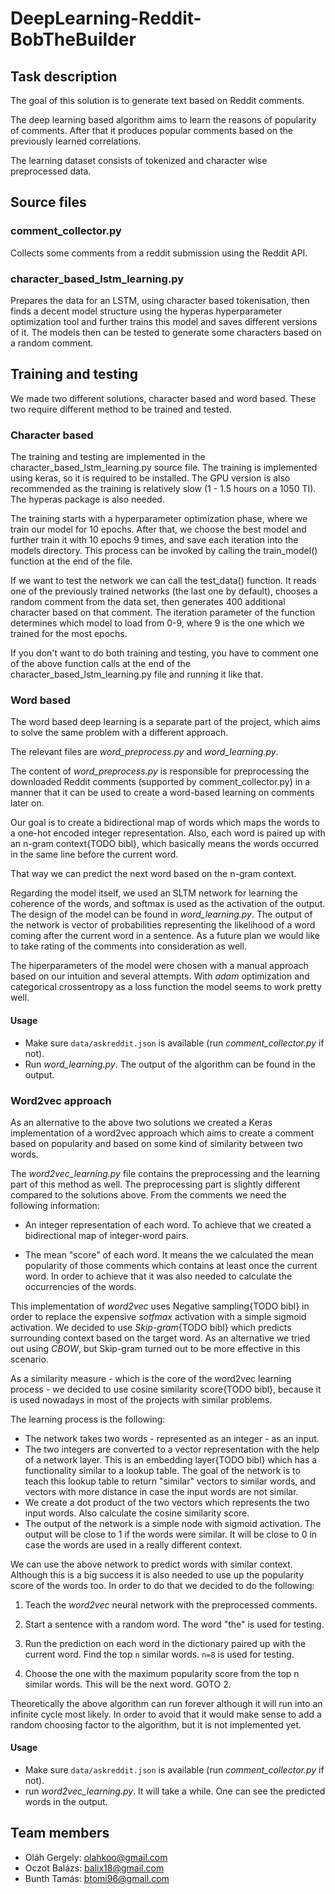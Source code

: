 # DeepLearning-Reddit-BobTheBuilder

## Task description

The goal of this solution is to generate text based on Reddit comments.

The deep learning based algorithm aims to learn the reasons of popularity of
comments. After that it produces popular comments based on the previously
learned correlations.

The learning dataset consists of tokenized and character wise preprocessed data.

## Source files

### comment_collector.py

Collects some comments from a reddit submission using the Reddit API.

### character_based_lstm_learning.py

Prepares the data for an LSTM, using character based tokenisation, then finds a decent model structure using the hyperas hyperparameter optimization tool and further trains this model and saves different versions of it. The models then can be tested to generate some characters based on a random comment.

## Training and testing

We made two different solutions, character based and word based. These two require different method to be trained and tested.

### Character based

The training and testing are implemented in the character_based_lstm_learning.py source file. The training is implemented using keras, so it is required to be installed. The GPU version is also recommended as the training is relatively slow (1 - 1.5 hours on a 1050 TI). The hyperas package is also needed.

The training starts with a hyperparameter optimization phase, where we train our model for 10 epochs. After that, we choose the best model and further train it with 10 epochs 9 times, and save each iteration into the models directory. This process can be invoked by calling the train_model() function at the end of the file.

If we want to test the network we can call the test_data() function. It reads one of the previously trained networks (the last one by default), chooses a random comment from the data set, then generates 400 additional character based on that comment. The iteration parameter of the function determines which model to load from 0-9, where 9 is the one which we trained for the most epochs.

If you don't want to do both training and testing, you have to comment one of the above function calls at the end of the character_based_lstm_learning.py file and running it like that.


### Word based

The word based deep learning is a separate part of the project, which aims to
solve the same problem with a different approach.

The relevant files are *word_preprocess.py* and *word_learning.py*.

The content of *word_preprocess.py* is responsible for preprocessing the
downloaded Reddit comments (supported by comment_collector.py) in a manner that
it can be used to create a word-based learning on comments later on.

Our goal is to create a bidirectional map of words which maps the words to
a one-hot encoded integer representation. Also, each word is paired up with an
n-gram context{TODO bibl}, which basically means the words occurred in the same
line before the current word.

That way we can predict the next word based on the n-gram context.

Regarding the model itself, we used an SLTM network for learning the coherence
of the words, and softmax is used as the activation of the output. The design of
the model can be found in *word_learning.py*. The output of the network is
vector of probabilities representing the likelihood of a word coming after the
current word in a sentence. As a future plan we would like to take rating of the
comments into consideration as well.

The hiperparameters of the model were chosen with a manual approach based on our
intuition and several attempts. With *adam* optimization and categorical
crossentropy as a loss function the model seems to work pretty well.

#### Usage

- Make sure `data/askreddit.json` is available (run *comment_collector.py* if
  not).
- Run *word_learning.py*. The output of the algorithm can be found in the
  output.

### Word2vec approach

As an alternative to the above two solutions we created a Keras implementation
of a word2vec approach which aims to create a comment based on popularity and
based on some kind of similarity between two words.

The *word2vec_learning.py* file contains the preprocessing and the learning part
of this method as well. The preprocessing part is slightly different compared to
the solutions above. From the comments we need the following information:

- An integer representation of each word. To achieve that we created a
  bidirectional map of integer-word pairs.

- The mean "score" of each word. It means the we calculated the mean popularity
  of those comments which contains at least once the current word. In order to
  achieve that it was also needed to calculate the occurrencies of the words.


This implementation of *word2vec* uses Negative sampling{TODO bibl} in order to
replace the expensive *sotfmax* activation with a simple sigmoid activation. We
decided to use *Skip-gram*{TODO bibl} which predicts surrounding context based on the target
word. As an alternative we tried out using *CBOW*, but Skip-gram turned out to be
more effective in this scenario.

As a similarity measure - which is the core of the word2vec learning process -
we decided to use cosine similarity score{TODO bibl}, because it is used nowadays in most
of the projects with similar problems.

The learning process is the following:
- The network takes two words - represented as an integer - as an input.
- The two integers are converted to a vector representation with the help of a
  network layer. This is an embedding layer{TODO bibl} which has a functionality
  similar to a lookup table. The goal of the network is to teach this lookup
  table to return "similar" vectors to similar words, and vectors with more
  distance in case the input words are not similar.
- We create a dot product of the two vectors which represents the two input
  words. Also calculate the cosine similarity score.
- The output of the network is a simple node with sigmoid activation. The output
  will be close to 1 if the words were similar. It will be close to 0 in case
  the words are used in a really different context.

We can use the above network to predict words with similar context. Although
this is a big success it is also needed to use up the popularity score of the
words too. In order to do that we decided to do the following:

1. Teach the *word2vec* neural network with the preprocessed comments.

2. Start a sentence with a random word. The word "the" is used for testing.

3. Run the prediction on each word in the dictionary paired up with the current
   word. Find the top `n` similar words. `n=8` is used for testing.

4. Choose the one with the maximum popularity score from the top n similar
   words. This will be the next word. GOTO 2.

Theoretically the above algorithm can run forever although it will run into an
infinite cycle most likely. In order to avoid that it would make sense to add a
random choosing factor to the algorithm, but it is not implemented yet.

#### Usage

- Make sure `data/askreddit.json` is available (run *comment_collector.py* if
  not).
- run *word2vec_learning.py*. It will take a while. One can see the predicted
  words in the output.

## Team members

- Oláh Gergely: olahkoo@gmail.com
- Oczot Balázs: balix18@gmail.com
- Bunth Tamás: btomi96@gmail.com
